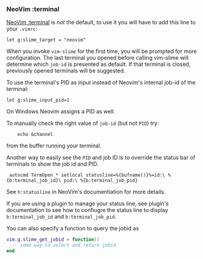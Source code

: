 
### NeoVim :terminal

[NeoVim :terminal](https://neovim.io/doc/user/nvim_terminal_emulator.html) is *not* the default, to use it you will have to add this line to your `.vimrc`:

```vim
let g:slime_target = "neovim"
```

When you invoke `vim-slime` for the first time, you will be prompted for more configuration. The last terminal you opened before calling vim-slime will determine which `job-id` is presented as default. If that terminal is closed, previously opened terminals will be suggested.

To use the terminal's PID as input instead of Neovim's internal job-id of the terminal:

```vim
let g:slime_input_pid=1
```

On Windows Neovim assigns a PID as well.

To manually check the right value of `job-id`  (but not `PID`) try:

```vim
    echo &channel
```

from the buffer running your terminal.

Another way to easily see the `PID` and job ID is to override the status bar of terminals to show the job id and PID.

```vim
 autocmd TermOpen * setlocal statusline=%{bufname()}%=id:\ %{b:terminal_job_id}\ pid:\ %{b:terminal_job_pid}
```

See `h:statusline` in NeoVim's documentiation for more details.

If you are using a plugin to manage your status line, see plugin's documentation to see how to confiugre the status line to display `b:terminal_job_id` and `b:terminal_job_pid`.

You can also specify a function to query the jobid as

```lua
vim.g.slime_get_jobid = function()
  -- some way to select and return jobid
end
```
